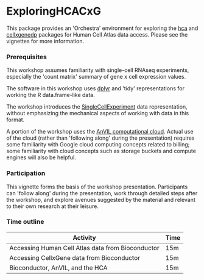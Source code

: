 # ExploringHCACxG

This package provides an 'Orchestra' environment for exploring the
[hca][] and [cellxgenedp][] packages for Human Cell Atlas data
access. Please see the vignettes for more information.

### Prerequisites

This workshop assumes familiarity with single-cell RNAseq experiments,
especially the 'count matrix' summary of gene x cell expression
values.

The software in this workshop uses [dplyr][] and 'tidy'
representations for working the R data.frame-like data.

The workshop introduces the [SingleCellExperiment][] data
representation, without emphasizing the mechanical aspects of working
with data in this format.

A portion of the workshop uses the [AnVIL computational
cloud][]. Actual use of the cloud (rather than 'following along'
during the presentation) requires some familiarity with Google cloud
computing concepts related to billing; some familiarity with cloud
concepts such as storage buckets and compute engines will also be
helpful.

### Participation

This vignette forms the basis of the workshop
presentation. Participants can 'follow along' during the presentation,
work through detailed steps after the workshop, and explore avenues
suggested by the material and relevant to their own research at their
leisure.

### Time outline

| Activity                                          | Time |
|---------------------------------------------------|------|
| Accessing Human Cell Atlas data from Bioconductor | 15m  |
| Accessing CellxGene data from  Bioconductor       | 15m  |
| Bioconductor, AnVIL, and the HCA                  | 15m  |

[hca]: https://bioconductor.org/packages/hca
[cellxgenedp]: https://bioconductor.org/packages/cellxgenedp
[dplyr]: https://cran.r-project.org/package=dplyr
[SingleCellExperiment]: https://bioconductor.org/packages/SingleCellExperiment
[AnVIL computational cloud]: https://anvilproject.org
